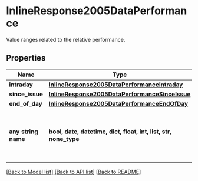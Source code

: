 # InlineResponse2005DataPerformance

Value ranges related to the relative performance.

## Properties
Name | Type | Description | Notes
------------ | ------------- | ------------- | -------------
**intraday** | [**InlineResponse2005DataPerformanceIntraday**](InlineResponse2005DataPerformanceIntraday.md) |  | [optional] 
**since_issue** | [**InlineResponse2005DataPerformanceSinceIssue**](InlineResponse2005DataPerformanceSinceIssue.md) |  | [optional] 
**end_of_day** | [**InlineResponse2005DataPerformanceEndOfDay**](InlineResponse2005DataPerformanceEndOfDay.md) |  | [optional] 
**any string name** | **bool, date, datetime, dict, float, int, list, str, none_type** | any string name can be used but the value must be the correct type | [optional]

[[Back to Model list]](../README.md#documentation-for-models) [[Back to API list]](../README.md#documentation-for-api-endpoints) [[Back to README]](../README.md)



